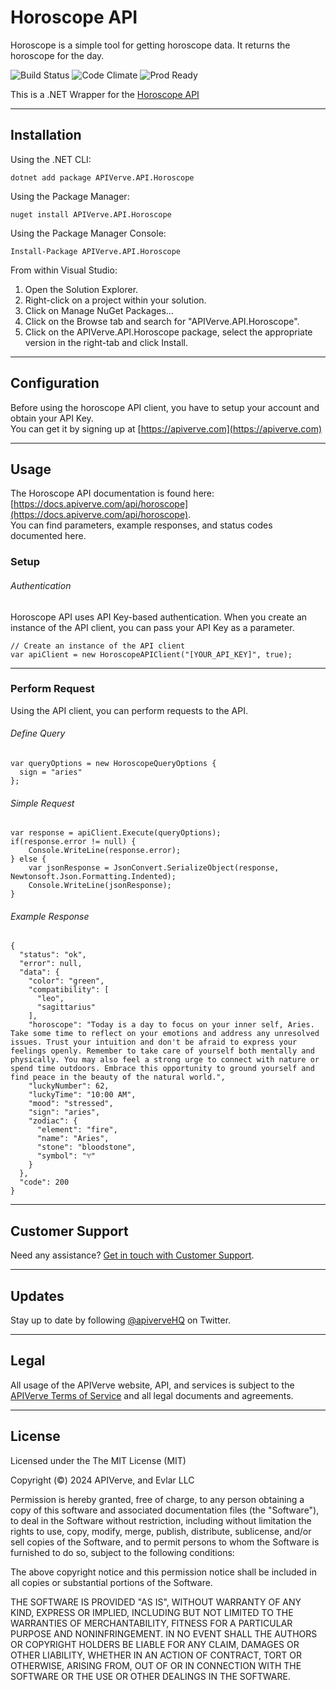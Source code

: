 Horoscope API
============

Horoscope is a simple tool for getting horoscope data. It returns the horoscope for the day.

![Build Status](https://img.shields.io/badge/build-passing-green)
![Code Climate](https://img.shields.io/badge/maintainability-B-purple)
![Prod Ready](https://img.shields.io/badge/production-ready-blue)

This is a .NET Wrapper for the [Horoscope API](https://apiverve.com/marketplace/api/horoscope)

---

## Installation

Using the .NET CLI:
```
dotnet add package APIVerve.API.Horoscope
```

Using the Package Manager:
```
nuget install APIVerve.API.Horoscope
```

Using the Package Manager Console:
```
Install-Package APIVerve.API.Horoscope
```

From within Visual Studio:

1. Open the Solution Explorer.
2. Right-click on a project within your solution.
3. Click on Manage NuGet Packages...
4. Click on the Browse tab and search for "APIVerve.API.Horoscope".
5. Click on the APIVerve.API.Horoscope package, select the appropriate version in the right-tab and click Install.


---

## Configuration

Before using the horoscope API client, you have to setup your account and obtain your API Key.  
You can get it by signing up at [https://apiverve.com](https://apiverve.com)

---

## Usage

The Horoscope API documentation is found here: [https://docs.apiverve.com/api/horoscope](https://docs.apiverve.com/api/horoscope).  
You can find parameters, example responses, and status codes documented here.

### Setup

###### Authentication
Horoscope API uses API Key-based authentication. When you create an instance of the API client, you can pass your API Key as a parameter.

```
// Create an instance of the API client
var apiClient = new HoroscopeAPIClient("[YOUR_API_KEY]", true);
```

---


### Perform Request
Using the API client, you can perform requests to the API.

###### Define Query

```
var queryOptions = new HoroscopeQueryOptions {
  sign = "aries"
};
```

###### Simple Request

```
var response = apiClient.Execute(queryOptions);
if(response.error != null) {
	Console.WriteLine(response.error);
} else {
    var jsonResponse = JsonConvert.SerializeObject(response, Newtonsoft.Json.Formatting.Indented);
    Console.WriteLine(jsonResponse);
}
```

###### Example Response

```
{
  "status": "ok",
  "error": null,
  "data": {
    "color": "green",
    "compatibility": [
      "leo",
      "sagittarius"
    ],
    "horoscope": "Today is a day to focus on your inner self, Aries. Take some time to reflect on your emotions and address any unresolved issues. Trust your intuition and don't be afraid to express your feelings openly. Remember to take care of yourself both mentally and physically. You may also feel a strong urge to connect with nature or spend time outdoors. Embrace this opportunity to ground yourself and find peace in the beauty of the natural world.",
    "luckyNumber": 62,
    "luckyTime": "10:00 AM",
    "mood": "stressed",
    "sign": "aries",
    "zodiac": {
      "element": "fire",
      "name": "Aries",
      "stone": "bloodstone",
      "symbol": "♈"
    }
  },
  "code": 200
}
```

---

## Customer Support

Need any assistance? [Get in touch with Customer Support](https://apiverve.com/contact).

---

## Updates
Stay up to date by following [@apiverveHQ](https://twitter.com/apiverveHQ) on Twitter.

---

## Legal

All usage of the APIVerve website, API, and services is subject to the [APIVerve Terms of Service](https://apiverve.com/terms) and all legal documents and agreements.

---

## License
Licensed under the The MIT License (MIT)

Copyright (&copy;) 2024 APIVerve, and Evlar LLC

Permission is hereby granted, free of charge, to any person obtaining a copy of this software and associated documentation files (the "Software"), to deal in the Software without restriction, including without limitation the rights to use, copy, modify, merge, publish, distribute, sublicense, and/or sell copies of the Software, and to permit persons to whom the Software is furnished to do so, subject to the following conditions:

The above copyright notice and this permission notice shall be included in all copies or substantial portions of the Software.

THE SOFTWARE IS PROVIDED "AS IS", WITHOUT WARRANTY OF ANY KIND, EXPRESS OR IMPLIED, INCLUDING BUT NOT LIMITED TO THE WARRANTIES OF MERCHANTABILITY, FITNESS FOR A PARTICULAR PURPOSE AND NONINFRINGEMENT. IN NO EVENT SHALL THE AUTHORS OR COPYRIGHT HOLDERS BE LIABLE FOR ANY CLAIM, DAMAGES OR OTHER LIABILITY, WHETHER IN AN ACTION OF CONTRACT, TORT OR OTHERWISE, ARISING FROM, OUT OF OR IN CONNECTION WITH THE SOFTWARE OR THE USE OR OTHER DEALINGS IN THE SOFTWARE.